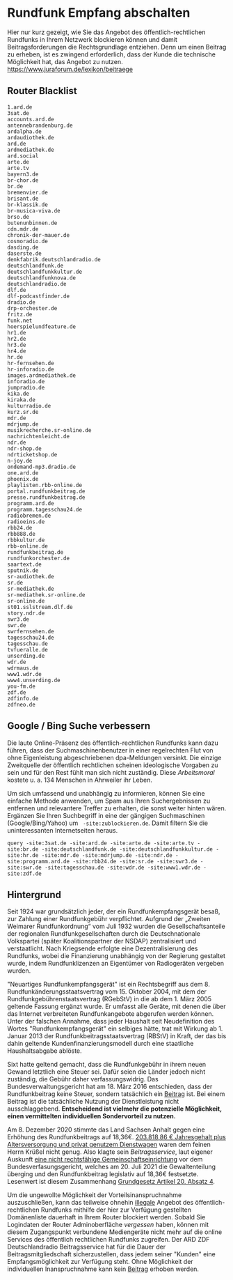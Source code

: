 # Rundfunk Empfang abschalten

Hier nur kurz gezeigt, wie Sie das Angebot des öffentlich-rechtlichen Rundfunks in Ihrem Netzwerk blockieren können und damit Beitragsforderungen die Rechtsgrundlage entziehen. Denn um einen Beitrag zu erheben, ist es zwingend erforderlich, dass der Kunde die technische Möglichkeit hat, das Angebot zu nutzen. https://www.juraforum.de/lexikon/beitraege

## Router Blacklist

```
1.ard.de
3sat.de
accounts.ard.de
antennebrandenburg.de
ardalpha.de
ardaudiothek.de
ard.de
ardmediathek.de
ard.social
arte.de
arte.tv
bayern3.de
br-chor.de
br.de
bremenvier.de
brisant.de
br-klassik.de
br-musica-viva.de
brso.de
butenunbinnen.de
cdn.mdr.de
chronik-der-mauer.de
cosmoradio.de
dasding.de
daserste.de
denkfabrik.deutschlandradio.de
deutschlandfunk.de
deutschlandfunkkultur.de
deutschlandfunknova.de
deutschlandradio.de
dlf.de
dlf-podcastfinder.de
dradio.de
drp-orchester.de
fritz.de
funk.net
hoerspielundfeature.de
hr1.de
hr2.de
hr3.de
hr4.de
hr.de
hr-fernsehen.de
hr-inforadio.de
images.ardmediathek.de
inforadio.de
jumpradio.de
kika.de
kiraka.de
kulturradio.de
kurz.sr.de
mdr.de
mdrjump.de
musikrecherche.sr-online.de
nachrichtenleicht.de
ndr.de
ndr-shop.de
ndrticketshop.de
n-joy.de
ondemand-mp3.dradio.de
one.ard.de
phoenix.de
playlisten.rbb-online.de
portal.rundfunkbeitrag.de
presse.rundfunkbeitrag.de
programm.ard.de
programm.tagesschau24.de
radiobremen.de
radioeins.de
rbb24.de
rbb888.de
rbbkultur.de
rbb-online.de
rundfunkbeitrag.de
rundfunkorchester.de
saartext.de
sputnik.de
sr-audiothek.de
sr.de
sr-mediathek.de
sr-mediathek.sr-online.de
sr-online.de
st01.sslstream.dlf.de
story.ndr.de
swr3.de
swr.de
swrfernsehen.de
tagesschau24.de
tagesschau.de
tvfueralle.de
unserding.de
wdr.de
wdrmaus.de
www1.wdr.de
www4.unserding.de
you-fm.de
zdf.de
zdfinfo.de
zdfneo.de
```

## Google / Bing Suche verbessern

Die laute Online-Präsenz des öffentlich-rechtlichen Rundfunks kann dazu führen, dass der Suchmaschinenbenutzer in einer regelrechten Flut von ohne Eigenleistung abgeschriebenen dpa-Meldungen versinkt. Die einzige Zweitquelle der öffentlich rechtlichen scheinen ideologische Vorgaben zu sein und für den Rest fühlt man sich nicht zuständig. Diese *Arbeitsmoral* kostete u. a. 134 Menschen in Ahrweiler ihr Leben.

Um sich umfassend und unabhängig zu informieren, können Sie eine einfache Methode anwenden, um Spam aus Ihren Suchergebnissen zu entfernen und relevantere Treffer zu erhalten, die sonst weiter hinten wären. Ergänzen Sie Ihren Suchbegriff in eine der gängigen Suchmaschinen (Google/Bing/Yahoo) um ` -site:zublockieren.de`. Damit filtern Sie die uninteressanten Internetseiten heraus.

```
query -site:3sat.de -site:ard.de -site:arte.de -site:arte.tv -site:br.de -site:deutschlandfunk.de -site:deutschlandfunkkultur.de -site:hr.de -site:mdr.de -site:mdrjump.de -site:ndr.de -site:programm.ard.de -site:rbb24.de -site:sr.de -site:swr3.de -site:swr.de -site:tagesschau.de -site:wdr.de -site:www1.wdr.de -site:zdf.de
```

## Hintergrund

Seit 1924 war grundsätzlich jeder, der ein Rundfunkempfangsgerät besaß, zur Zahlung einer Rundfunkgebühr verpflichtet. Aufgrund der „Zweiten Weimarer Rundfunkordnung“ vom Juli 1932 wurden die Gesellschaftsanteile der regionalen Rundfunkgesellschaften durch die Deutschnationale Volkspartei (später Koalitionspartner der NSDAP) zentralisiert und verstaatlicht. Nach Kriegsende erfolgte eine Dezentralisierung des Rundfunks, wobei die Finanzierung unabhängig von der Regierung gestaltet wurde, indem Rundfunklizenzen an Eigentümer von Radiogeräten vergeben wurden.

"Neuartiges Rundfunkempfangsgerät" ist ein Rechtsbegriff aus dem 8. Rundfunkänderungsstaatsvertrag vom 15. Oktober 2004, mit dem der Rundfunkgebührenstaatsvertrag (RGebStV) in die ab dem 1. März 2005 geltende Fassung ergänzt wurde. Er umfasst alle Geräte, mit denen die über das Internet verbreiteten Rundfunkangebote abgerufen werden können. Unter der falschen Annahme, dass jeder Haushalt seit Neudefinition des Wortes "Rundfunkempfangsgerät" ein selbiges hätte, trat mit Wirkung ab 1. Januar 2013 der Rundfunkbeitragsstaatsvertrag (RBStV) in Kraft, der das bis dahin geltende Kundenfinanzierungsmodell durch eine staatliche Haushaltsabgabe ablöste.

Sixt hatte geltend gemacht, dass die Rundfunkgebühr in ihrem neuen Gewand letztlich eine Steuer sei. Dafür seien die Länder jedoch nicht zuständig, die Gebühr daher verfassungswidrig. Das Bundesverwaltungsgericht hat am 18. März 2016 entschieden, dass der Rundfunkbeitrag keine Steuer, sondern tatsächlich ein [Beitrag](https://www.juraforum.de/lexikon/beitraege) ist. Bei einem Beitrag ist die tatsächliche Nutzung der Dienstleistung nicht ausschlaggebend. **Entscheidend ist vielmehr die potenzielle Möglichkeit, einen vermittelten individuellen Sondervorteil zu nutzen.**

Am 8. Dezember 2020 stimmte das Land Sachsen Anhalt gegen eine Erhöhung des Rundfunkbeitrags auf 18,36€. [203.818,86 € Jahresgehalt plus Altersversorgung und privat genutzem Dienstwagen](https://www.faz.net/aktuell/feuilleton/medien/rundfunkbeitrag-8-57-milliarden-euro-nahm-der-beitragsservice-2022-ein-18959772.html) waren dem feinen Herrn Krüßel nicht genug. Also klagte sein *Beitragsservice*, laut eigener Auskunft [eine nicht rechtsfähige Gemeinschaftseinrichtung](https://www.rundfunkbeitrag.de/impressum/index_ger.html) vor dem Bundesverfasungsgericht, welches am 20. Juli 2021 die Gewaltenteilung überging und den Rundfunkbeitrag legislativ auf 18,36€ festsetzte. Lesenwert ist diesem Zusammenhang [Grundgesetz Artikel 20, Absatz 4](https://dejure.org/gesetze/GG/20.html).

Um die ungewollte Möglichkeit der Vorteilsinanspruchnahme auszuschließen, kann das teilweise ohnehin [illegale](https://openjur.de/u/887161.html) Angebot des öffentlich-rechtlichen Rundfunks mithilfe der hier zur Verfügung gestellten Domänenliste dauerhaft in Ihrem Router blockiert werden. Sobald Sie Logindaten der Router Adminoberfläche *vergessen* haben, können mit diesem Zugangspunkt verbundene Mediengeräte nicht mehr auf die online Services des öffentlich rechtlichen Rundfunks zugreifen. Der ARD ZDF Deutschlandradio Beitragsservice hat für die Dauer der Beitragsmitgliedschaft sicherzustellen, dass jedem seiner "Kunden" eine Empfangsmöglichkeit zur Verfügung steht. Ohne Möglichkeit der individuellen Inanspruchnahme kann kein [Beitrag](https://www.juraforum.de/lexikon/beitraege) erhoben werden.

